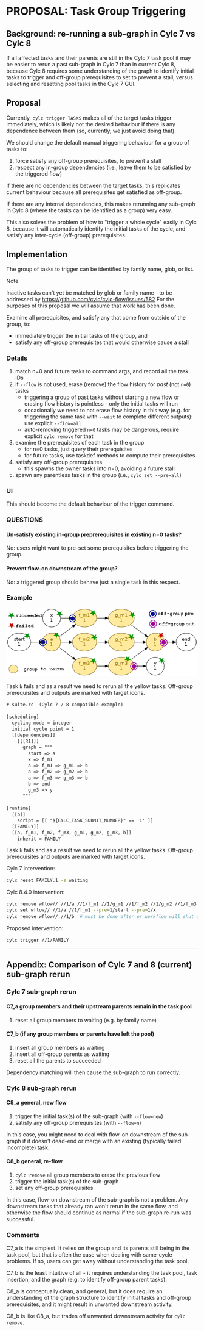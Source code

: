 # PROPOSAL: Task Group Triggering

## Background: re-running a sub-graph in Cylc 7 vs Cylc 8

If all affected tasks and their parents are still in the Cylc 7 task pool it
may be easier to rerun a past sub-graph in Cylc 7 than in current Cylc 8,
because Cylc 8 requires some understanding of the graph to identify initial
tasks to trigger and off-group prerequisites to set to prevent a stall, versus
selecting and resetting pool tasks in the Cylc 7 GUI.

## Proposal

Currently, `cylc trigger TASKS` makes all of the target tasks trigger immediately,
which is likely not the desired behaviour if there is any dependence between them
(so, currently, we just avoid doing that).

We should change the default manual triggering behaviour for a group of tasks to:

 1. force satisfy any off-group prerequisites, to prevent a stall
 1. respect any in-group dependencies (i.e., leave them to be satisfied by the
 triggered flow)

If there are no dependencies between the target tasks, this replicates current
behaviour because all prerequisites get satisfied as off-group.

If there are any internal dependencies, this makes rerunning any sub-graph in
Cylc 8 (where the tasks can be identified as a group) very easy.

This also solves the problem of how to "trigger a whole cycle" easily in Cylc 8,
because it will automatically identify the initial tasks of the cycle, and satisfy
any inter-cycle (off-group) prerequisites.

## Implementation

The group of tasks to trigger can be identified by family name, glob, or list.

> [!NOTE]
> Inactive tasks can't yet be matched by glob or family name - to be
> addressed by https://github.com/cylc/cylc-flow/issues/582
> For the purposes of this proposal we will assume that work has been done.

Examine all prerequisites, and satisfy any that come from outside of the group, to:

- immediately trigger the initial tasks of the group, and
- satisfy any off-group prerequisites that would otherwise cause a stall

### Details

   1. match n=0 and future tasks to command args, and record all the task IDs
   1. if `--flow` is not used, erase (remove) the flow history for *past*
      (not `n=0`) tasks
      - triggering a group of past tasks without starting a new flow or erasing
       flow history is pointless - only the initial tasks will run
      - occasionally we need to not erase flow history in this way (e.g. for
        triggering the same task with `--wait` to complete different outputs):
        use explicit `--flow=all`
      - auto-removing triggered `n=0` tasks may be dangerous, require
        explicit `cylc remove` for that
   1. examine the prerequisites of each task in the group
       - for n=0 tasks, just query their prerequisites
       - for future tasks, use taskdef methods to compute their prerequisites
   1. satisfy any off-group prerequisites
       - this spawns the owner tasks into n=0, avoiding a future stall
   1. spawn any parentless tasks in the group (i.e., `cylc set --pre=all`)

### UI

This should become the default behaviour of the trigger command.

### QUESTIONS

#### Un-satisfy existing in-group preprerequisites in existing n=0 tasks?

No: users might want to pre-set some prerequisites before triggering the group.

#### Prevent flow-on downstream of the group?

No: a triggered group should behave just a single task in this respect.

### Example

![graph](img/rerun.png)

Task `b` fails and as a result we need to rerun all the yellow tasks.
Off-group prerequisites and outputs are marked with target icons.

```cylc
# suite.rc  (Cylc 7 / 8 compatible example)

[scheduling]
  cycling mode = integer
  initial cycle point = 1
  [[dependencies]]
    [[[R1]]]
      graph = """
        start => a
        x => f_m1
        a => f_m1 => g_m1 => b
        a => f_m2 => g_m2 => b
        a => f_m3 => g_m3 => b
        b => end
        g_m3 => y
      """

[runtime]
  [[b]]
    script = [[ "${CYLC_TASK_SUBMIT_NUMBER}" == '1' ]]
  [[FAMILY]]
  [[a, f_m1, f_m2, f_m3, g_m1, g_m2, g_m3, b]]
    inherit = FAMILY
```

Task `b` fails and as a result we need to rerun all the yellow tasks.
Off-group prerequisites and outputs are marked with target icons.

Cylc 7 intervention:

```bash
cylc reset FAMILY.1 -s waiting
```

Cylc 8.4.0 intervention:

```bash
cylc remove wflow// //1/a //1/f_m1 //1/g_m1 //1/f_m2 //1/g_m2 //1/f_m3 //1/g_m3
cylc set wflow// //1/a //1/f_m1 --pre=1/start --pre=1/x
cylc remove wflow// //1/b  # must be done after or workflow will shut down
```

Proposed intervention:

```bash
cylc trigger //1/FAMILY
```

-----

## Appendix: Comparison of Cylc 7 and 8 (current) sub-graph rerun

### Cylc 7 sub-graph rerun

#### C7_a group members and their upstream parents remain in the task pool

1. reset all group members to waiting (e.g. by family name)

#### C7_b (if any group members or parents have left the pool)

1. insert all group members as waiting
2. insert all off-group parents as waiting
3. reset all the parents to succeeded

Dependency matching will then cause the sub-graph to run correctly.

### Cylc 8 sub-graph rerun

#### C8_a general, new flow

1. trigger the initial task(s) of the sub-graph (with `--flow=new`)
2. satisfy any off-group prerequisites (with `--flow=n`)

In this case, you might need to deal with flow-on downstream of the
sub-graph if it doesn't dead-end or merge with an existing
(typically failed incomplete) task.

#### C8_b general, re-flow

1. `cylc remove` all group members to erase the previous flow
2. trigger the initial task(s) of the sub-graph
3. set any off-group prerequisites

In this case, flow-on downstream of the sub-graph is not a problem. Any
downstream tasks that already ran won't rerun in the same flow, and otherwise
the flow should continue as normal if the sub-graph re-run was successful.

### Comments

C7_a is the simplest. It relies on the group and its parents still being in the task
pool, but that is often the case when dealing with same-cycle problems. If so,
users can get away without understanding the task pool.

C7_b is the least intuitive of all - it requires understanding the task pool,
task insertion, and the graph (e.g. to identify off-group parent tasks).

C8_a is conceptually clean, and general, but it does require an understanding of
the graph structure to identify initial tasks and off-group prerequisites, and it
might result in unwanted downstream activity.

C8_b is like C8_a, but trades off unwanted downstream activity for `cylc remove`.
